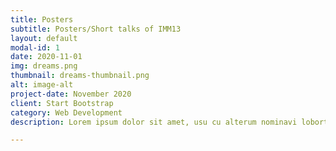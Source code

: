 ```yaml
---
title: Posters
subtitle: Posters/Short talks of IMM13
layout: default
modal-id: 1
date: 2020-11-01
img: dreams.png
thumbnail: dreams-thumbnail.png
alt: image-alt
project-date: November 2020
client: Start Bootstrap
category: Web Development
description: Lorem ipsum dolor sit amet, usu cu alterum nominavi lobortis. At duo novum diceret. Tantas apeirian vix et, usu sanctus postulant inciderint ut, populo diceret necessitatibus in vim. Cu eum dicam feugiat noluisse.

---
```

